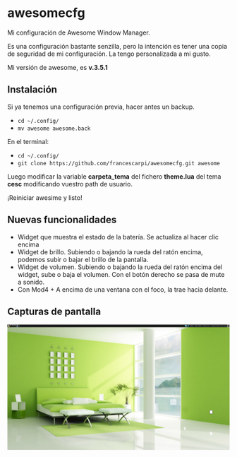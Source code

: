 awesomecfg
==========

Mi configuración de Awesome Window Manager.

Es una configuración bastante senzilla, pero la intención es tener una copia de seguridad de mi configuración.
La tengo personalizada a mi gusto.

Mi versión de awesome, es **v.3.5.1**

Instalación
-----------

Si ya tenemos una configuración previa, hacer antes un backup.
- ``cd ~/.config/``
- ``mv awesome awesome.back``

En el terminal:
- ``cd ~/.config/``
- ``git clone https://github.com/francescarpi/awesomecfg.git awesome``

Luego modificar la variable **carpeta_tema** del fichero **theme.lua** del tema **cesc** modificando
vuestro path de usuario.

¡Reiniciar awesime y listo!

Nuevas funcionalidades
----------------------

- Widget que muestra el estado de la batería. Se actualiza al hacer clic encima
- Widget de brillo. Subiendo o bajando la rueda del ratón encima, podemos subir o bajar el brillo de la pantalla. 
- Widget de volumen. Subiendo o bajando la rueda del ratón encima del widget, sube o baja el volumen. Con el botón derecho se pasa de mute a sonido.
- Con Mod4 + A encima de una ventana con el foco, la trae hacia delante.

Capturas de pantalla
--------------------

![Captura de pantalla](screenshot.png)

